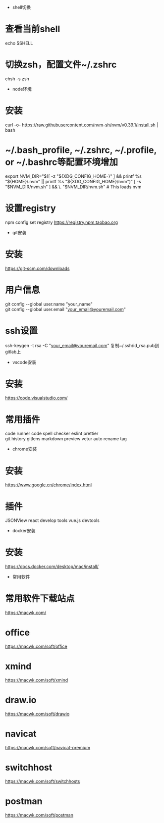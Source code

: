 - shell切换
# 查看当前shell
echo $SHELL 

# 切换zsh，配置文件~/.zshrc
chsh -s zsh 

- node环境
# 安装
curl -o- https://raw.githubusercontent.com/nvm-sh/nvm/v0.39.1/install.sh | bash

# ~/.bash_profile, ~/.zshrc, ~/.profile, or ~/.bashrc等配置环境增加
export NVM_DIR="$([ -z "${XDG_CONFIG_HOME-}" ] && printf %s "${HOME}/.nvm" || printf %s "${XDG_CONFIG_HOME}/nvm")"
[ -s "$NVM_DIR/nvm.sh" ] && \. "$NVM_DIR/nvm.sh" # This loads nvm

# 设置registry
npm config set registry https://registry.npm.taobao.org

- git安装
# 安装
https://git-scm.com/downloads

# 用户信息
git config --global user.name "your_name"  
git config --global user.email "your_email@youremail.com"

# ssh设置
ssh-keygen -t rsa -C "your_email@youremail.com"
复制~/.ssh/id_rsa.pub到gitlab上

- vscode安装
# 安装
https://code.visualstudio.com/

# 常用插件
code runner 
code spell checker 
eslint
prettier  
git history 
gitlens 
markdown preview 
vetur 
auto rename tag 

- chrome安装
# 安装
https://www.google.cn/chrome/index.html

# 插件
JSONView 
react develop tools 
vue.js devtools 

- docker安装
# 安装
https://docs.docker.com/desktop/mac/install/

- 常用软件
# 常用软件下载站点
https://macwk.com/ 

# office
https://macwk.com/soft/office

# xmind
https://macwk.com/soft/xmind

# draw.io
https://macwk.com/soft/drawio

# navicat
https://macwk.com/soft/navicat-premium

# switchhost
https://macwk.com/soft/switchhosts

# postman
https://macwk.com/soft/postman
